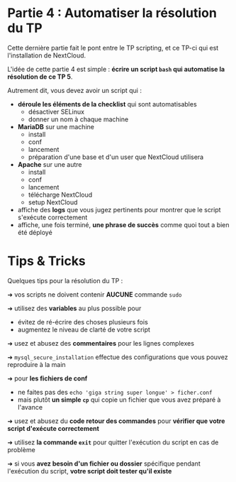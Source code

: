 # Partie 4 : Automatiser la résolution du TP

Cette dernière partie fait le pont entre le TP scripting, et ce TP-ci qui est l'installation de NextCloud.

L'idée de cette partie 4 est simple : **écrire un script `bash` qui automatise la résolution de ce TP 5**.

Autrement dit, vous devez avoir un script qui :

- **déroule les éléments de la checklist** qui sont automatisables
  - désactiver SELinux
  - donner un nom à chaque machine
- **MariaDB** sur une machine
  - install
  - conf
  - lancement
  - préparation d'une base et d'un user que NextCloud utilisera
- **Apache** sur une autre
  - install
  - conf
  - lancement
  - télécharge NextCloud
  - setup NextCloud
- affiche des **logs** que vous jugez pertinents pour montrer que le script s'exécute correctement
- affiche, une fois terminé, **une phrase de succès** comme quoi tout a bien été déployé

# Tips & Tricks

Quelques tips pour la résolution du TP :

➜ vos scripts ne doivent contenir **AUCUNE** commande `sudo`

➜ utilisez des **variables** au plus possible pour 

- évitez de ré-écrire des choses plusieurs fois
- augmentez le niveau de clarté de votre script

➜ usez et abusez des **commentaires** pour les lignes complexes

➜ `mysql_secure_installation` effectue des configurations que vous pouvez reproduire à la main

➜ pour **les fichiers de conf**

- ne faites pas des `echo 'giga string super longue' > ficher.conf`
- mais plutôt **un simple `cp`** qui copie un fichier que vous avez préparé à l'avance

➜ usez et abusez du **code retour des commandes** pour **vérifier que votre script d'exécute correctement**

➜ utilisez **la commande `exit`** pour quitter l'exécution du script en cas de problème

➜ si vous **avez besoin d'un fichier ou dossier** spécifique pendant l'exécution du script, **votre script doit tester qu'il existe**